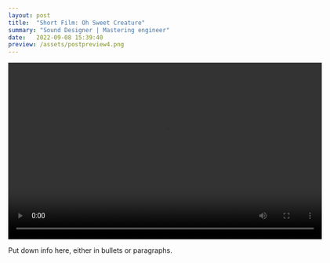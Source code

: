 ```yaml
---
layout: post
title:  "Short Film: Oh Sweet Creature"
summary: "Sound Designer | Mastering engineer"
date:   2022-09-08 15:39:40
preview: /assets/postpreview4.png
---
```


<video width="640" height="360" controls>
  <source src="/assets/video4.mp4" type="video/mp4">
</video>

Put down info here, either in bullets or paragraphs.
